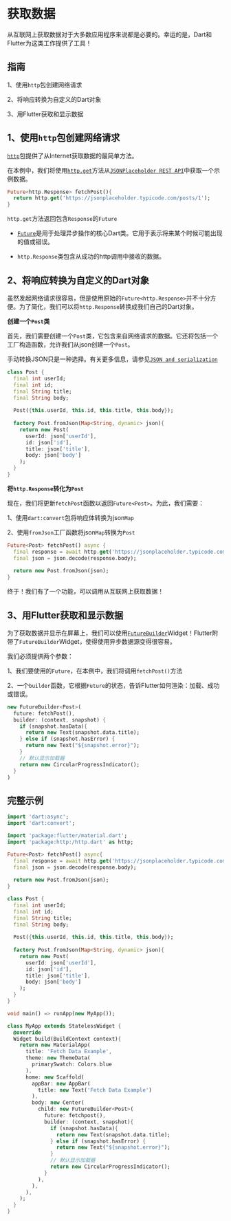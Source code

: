 # 获取数据

从互联网上获取数据对于大多数应用程序来说都是必要的。幸运的是，Dart和Flutter为这类工作提供了工具！

## 指南

1、使用`http`包创建网络请求

2、将响应转换为自定义的Dart对象

3、用Flutter获取和显示数据

## 1、使用`http`包创建网络请求

[`http`](https://pub.dartlang.org/packages/http)包提供了从Internet获取数据的最简单方法。

在本例中，我们将使用[`http.get`](https://docs.flutter.io/flutter/package-http_http/package-http_http-library.html)方法从[`JSONPlaceholder REST API`](https://jsonplaceholder.typicode.com/)中获取一个示例数据。

```dart
Future<http.Response> fetchPost(){
  return http.get('https://jsonplaceholder.typicode.com/posts/1');
} 
```
`http.get`方法返回包含`Response`的`Future`

- [`Future`](https://docs.flutter.io/flutter/dart-async/Future-class.html)是用于处理异步操作的核心Dart类。它用于表示将来某个时候可能出现的值或错误。

- `http.Response`类包含从成功的http调用中接收的数据。

## 2、将响应转换为自定义的Dart对象

虽然发起网络请求很容易，但是使用原始的`Future<http.Response>`并不十分方便。为了简化，我们可以将`http.Response`转换成我们自己的Dart对象。

**创建一个`Post`类**

首先，我们需要创建一个`Post`类，它包含来自网络请求的数据。它还将包括一个工厂构造函数，允许我们从json创建一个`Post`。

手动转换JSON只是一种选择。有关更多信息，请参见[`JSON and serialization`](https://flutter.io/json/)

```dart
class Post {
  final int userId;
  final int id;
  final String title;
  final String body;
  
  Post({this.userId, this.id, this.title, this.body});
  
  factory Post.fromJson(Map<String, dynamic> json){
    return new Post(
      userId: json['userId'],
      id: json['id'],
      title: json['title'],
      body: json['body']
    );
  }
}
```

**将`http.Response`转化为`Post`**

现在，我们将更新`fetchPost`函数以返回`Future<Post>`。为此，我们需要：

1、使用`dart:convert`包将响应体转换为json`Map`

2、使用`fromJson`工厂函数将json`Map`转换为`Post`

```dart
Future<Post> fetchPost() async {
  final response = await http.get('https://jsonplaceholder.typicode.com/posts/1');
  final json = json.decode(response.body);
  
  return new Post.fromJson(json); 
}
```

终于！我们有了一个功能，可以调用从互联网上获取数据！

## 3、用Flutter获取和显示数据

为了获取数据并显示在屏幕上，我们可以使用[`FutureBuilder`](https://docs.flutter.io/flutter/widgets/FutureBuilder-class.html)Widget！Flutter附带了`FutureBuilder`Widget，使得使用异步数据源变得很容易。

我们必须提供两个参数：

1、我们要使用的`Future`，在本例中，我们将调用`fetchPost()`方法

2、一个`builder`函数，它根据`Future`的状态，告诉Flutter如何渲染：加载、成功或错误。

```dart
new FutureBuilder<Post>(
  future: fetchPost(),
  builder: (context, snapshot) {
    if (snapshot.hasData){
      return new Text(snapshot.data.title);
    } else if (snapshot.hasError) {
      return new Text("${snapshot.error}");
    }
    // 默认显示加载器
    return new CircularProgressIndicator();
  }
)
```

## 完整示例

```dart
import 'dart:async';
import 'dart:convert';

import 'package:flutter/material.dart';
import 'package:http:/http.dart' as http;

Future<Post> fetchPost() async{
  final response = await http.get('https://jsonplaceholder.typicode.com/posts/1');
  final json = json.decode(response.body);
  
  return new Post.fromJson(json);
}

class Post {
  final int userId;
  final int id;
  final String title;
  final String body;
  
  Post({this.userId, this.id, this.title, this.body});
  
  factory Post.fromJson(Map<String, dynamic> json){
    return new Post(
      userId: json['userId'],
      id: json['id'],
      title: json['title'],
      body: json['body']
    );
  }
}

void main() => runApp(new MyApp());

class MyApp extends StatelessWidget {
  @override
  Widget build(BuildContext context){
    return new MaterialApp(
      title: 'Fetch Data Example',
      theme: new ThemeData(
        primarySwatch: Colors.blue
      ),
      home: new Scaffold(
        appBar: new AppBar(
          title: new Text('Fetch Data Example')
        ),
        body: new Center(
          child: new FutureBuilder<Post>(
            future: fetchpost(),
            builder: (context, snapshot){
              if (snapshot.hasData){
                return new Text(snapshot.data.title);
              } else if (snapshot.hasError) {
                return new Text("${snapshot.error}");
              }
              // 默认显示加载器
              return new CircularProgressIndicator();  
            }
          ),
        ),
      ),
    );
  }
}
```